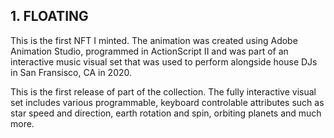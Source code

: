 ## 1. FLOATING



This is the first NFT I minted. The animation was created using Adobe Animation Studio, programmed in ActionScript II and was part of an interactive music visual set that was used to perform alongside house DJs in San Fransisco, CA in 2020.



This is the first release of part of the collection. The fully interactive visual set includes various programmable, keyboard controlable attributes such as star speed and direction, earth rotation and spin, orbiting planets and much more.
